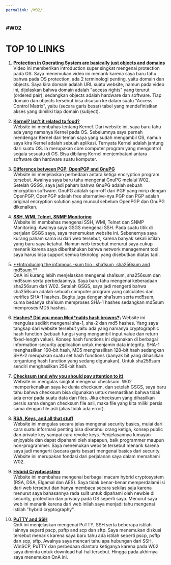 ```yaml
---
permalink: /W02/
---
```


### #W02

# TOP 10 LINKS

1. [**Protection in Operating System are basically just objects and domains**](https://www.youtube.com/watch?v=O_WbprDZMDw)\
Video ini memberikan introduction super singkat mengenai protection pada OS. Saya menemukan video ini menarik karena saya baru tahu bahwa pada OS protection, ada 2 terminologi penting, yaitu domain dan objects. Saya kira domain adalah URL suatu website, namun pada video ini, dijelaskan bahwa domain adalah "access rights" yang terurut (ordered pair), sedangkan objects adalah hardware dan software. Tiap domain dan objects tersebut bisa disusun ke dalam suatu "Access Control Matrix", yaitu (secara garis besar) tabel yang mendefinisikan akses yang dimiliki tiap domain (subject).

2. [**Kernel? Isn't it related to food?**](https://www.thewindowsclub.com/what-is-a-kernel-in-os-what-are-the-types-of-kernel)\
Website ini membahas tentang Kernel. Dari website ini, saya baru tahu ada yang namanya Kernel pada OS. Sebelumnya saya pernah mendengar Kernel dari teman saya yang sudah mengambil OS, namun saya kira Kernel adalah sebuah aplikasi. Ternyata Kernel adalah jantung dari suatu OS. Ia merupakan core computer program yang mengontrol segala sesuatu di OS. Bisa dibilang Kernel menjembatani antara software dan hardware suatu komputer.

3. [**Difference between PGP, OpenPGP and GnuPG**](https://blog.ipswitch.com/the-difference-between-pgp-openpgp-and-gnupg-encryption)\
Website ini menjelaskan perbedaan antara ketiga encryption program tersebut. Awalnya saya baru tahu mengenai GnuPG melalui W02. Setelah GSGS, saya jadi paham bahwa GnuPG adalah sebuah encryption software. GnuPG adalah spin-off dari PGP yang mirip dengan OpenPGP, OpenPGP adalah free alternative-nya PGP dan PGP adalah original encryption solution yang muncul sebelum OpenPGP dan GnuPG dikenalkan. 

4. [**SSH, WMI, Telnet, SNMP Monitoring**](https://www.whatsupgold.com/snmp/ssh-wmi-telnet-snmp-monitoring)\
Website ini membahas mengenai SSH, WMI, Telnet dan SNMP Monitoring. Awalnya saya GSGS mengenai SSH. Pada suatu titik di perjalan GSGS saya, saya menemukan website ini. Sebenernya saya kurang paham sama isi dari web tersebut, karena banyak sekali istilah yang baru saya ketahui. Namun web tersebut menurut saya cukup menarik karena saya diberitahukan bahwa network management tool saya harus bisa support semua teknologi yang disebutkan diatas tadi.

5. [**Introducing the infamous -sum trio : sha1sum, sha256sum and md5sum **](https://unix.stackexchange.com/questions/260513/diffference-between-sha1sum-sha256sum-and-md5sum)\
QnA ini kurang lebih menjelaskan mengenai sha1sum, sha256sum dan md5sum serta perbedaannya. Saya baru tahu mengenai keberadaan sha256sum dari W02. Setelah GSGS, saya jadi mengerti bahwa sha256sum adalah sebuah computer program yang calculates dan verifies SHA-1 hashes. Begitu juga dengan sha1sum serta md5sum, cuma bedanya sha1sum memproses SHA-1 hashes sedangkan md5sum memproses MD5 hashes.

6. [**Hashes? Did you mean Mcd*nalds hash browns?**](https://www.freecodecamp.org/news/md5-vs-sha-1-vs-sha-2-which-is-the-most-secure-encryption-hash-and-how-to-check-them/#:~:text=SHA%20stands%20for%20Secure%20Hash,bit%20hash%20(20%20bytes).)\
Website ini mengulas sedikit mengenai sha-1, sha-2 dan md5 hashes. Yang saya tangkap dari website tersebut yaitu ada yang namanya cryptographic hash function (sebuah fungsi yang mengambil input value dan return fixed-length value). Konsep hash functions ini digunakan di berbagai information-security application untuk menjamin data integrity. SHA-1 menghasilkan 160-bit hash, MD5 menghasilkan 128-bit hash sedangkan SHA-2 merupakan suatu set hash functions (banyak bit yang dihasilkan tergantung hash function yang sedang digunakan). Untuk sha256sum sendiri menghasilkan 256-bit hash.

7. [**Checksum (and why you should pay attention to it)**](https://www.howtogeek.com/363735/what-is-a-checksum-and-why-should-you-care/)\
Website ini mengulas singkat mengenai checksum. W02 memperkenalkan saya ke dunia checksum, dan setelah  GSGS, saya baru tahu bahwa checksum bisa digunakan untuk memastikan bahwa tidak ada error pada suatu data dan files. Jika checksum yang dihasilkan persis sama dengan checksum file asli, maka file yang kita miliki persis sama dengan file asli (alias tidak ada error).

8. [**RSA, Keys, and all that stuff**](https://www.integralist.co.uk/posts/security-basics/)\
Website ini mengulas secara jelas mengenai security basics, mulai dari cara suatu informasi penting bisa diketahui orang ketiga, konsep public dan private key sampai cara revoke keys. Penjelasannya lumayan enjoyable dan dapat dipahami oleh siapapun, baik programmer maupun non-programmer. Saya menemukan website tersebut menarik karena saya jadi mengerti (secara garis besar) mengenai basics dari security. Website ini merupakan fondasi dari perjalanan saya dalam memahami W02.

9. [**Hybrid Cryptosystem**](http://www.ijstr.org/final-print/oct2019/Hybrid-Cryptosystem-Using-Rsa-Dsa-Elgamal-And-Aes.pdf)\
Website ini membahas mengenai berbagai macam hybrid cryptosystem (RSA, DSA, Elgamal dan AES). Saya tidak benar-benar memperdalami isi dari web tersebut dan hanya membaca secara sekilas saja karena menurut saya bahasannya rada sulit untuk dipahami oleh newbie di security, protection dan privacy pada OS seperti saya. Menurut saya web ini menarik karena dari web inilah saya menjadi tahu mengenai istilah "hybrid cryptography".

10. [**PuTTY and SSH**](https://unix.stackexchange.com/questions/375095/whats-the-difference-between-putty-and-ssh)\
QnA ini menjelaskan mengenai PuTTY, SSH serta beberapa istilah lainnya seperti pscp, psftp and scp dan sftp. Saya menemukan diskusi tersebut menarik karena saya baru tahu ada istilah seperti pscp, psftp dan scp, sftp. Awalnya saya mencari tahu apa hubungan dari SSH, WinSCP, PuTTY dan perbedaan diantara ketiganya karena pada W02 saya diminta untuk download hal-hal tersebut. Hingga pada akhirnya saya menemukan QnA ini.